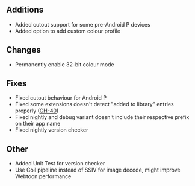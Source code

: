 <!-- Formatting
## Additions

## Changes

## Fixes

## Other
-->
## Additions
- Added cutout support for some pre-Android P devices
- Added option to add custom colour profile

## Changes
- Permanently enable 32-bit colour mode

## Fixes
- Fixed cutout behaviour for Android P
- Fixed some extensions doesn't detect "added to library" entries properly ([GH-40](https://github.com/null2264/yokai/issues/40))
- Fixed nightly and debug variant doesn't include their respective prefix on their app name
- Fixed nightly version checker

## Other
- Added Unit Test for version checker
- Use Coil pipeline instead of SSIV for image decode, might improve Webtoon performance
